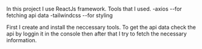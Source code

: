 In this project I use ReactJs framework.
Tools that I  used.
-axios --for fetching api data
-tailwindcss --for styling

First I create and install the neccessary tools.
To get the api data check the api by loggin it in  the console then after that I try to fetch the necessary information.

